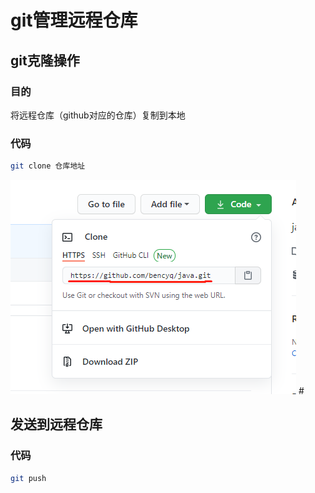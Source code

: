 # git管理远程仓库

## git克隆操作

### 目的

将远程仓库（github对应的仓库）复制到本地

### 代码

```bash
git clone 仓库地址
```

![image-20210203115108989](picture\仓库地址.png)	#

## 发送到远程仓库

### 代码

```bash
git push
```


